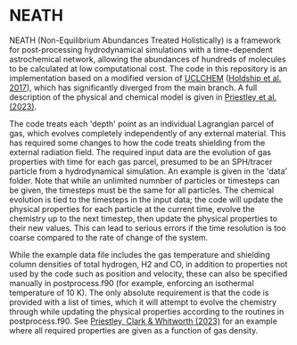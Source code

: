 # NEATH
NEATH (Non-Equilibrium Abundances Treated Holistically) is a framework for post-processing hydrodynamical simulations with a time-dependent astrochemical network, allowing the abundances of hundreds of molecules to be calculated at low computational cost. The code in this repository is an implementation based on a modified version of [UCLCHEM](https://uclchem.github.io/) ([Holdship et al. 2017](https://ui.adsabs.harvard.edu/abs/2017AJ....154...38H/abstract)), which has significantly diverged from the main branch. A full description of the physical and chemical model is given in [Priestley et al. (2023)](https://ui.adsabs.harvard.edu/abs/2023MNRAS.524.5971P).

The code treats each 'depth' point as an individual Lagrangian parcel of gas, which evolves completely independently of any external material. This has required some changes to how the code treats shielding from the external radiation field. The required input data are the evolution of gas properties with time for each gas parcel, presumed to be an SPH/tracer particle from a hydrodynamical simulation. An example is given in the 'data' folder. Note that while an unlimited numnber of particles or timesteps can be given, the timesteps must be the same for all particles. The chemical evolution is tied to the timesteps in the input data; the code will update the physical properties for each particle at the current time, evolve the chemistry up to the next timestep, then update the physical properties to their new values. This can lead to serious errors if the time resolution is too coarse compared to the rate of change of the system.

While the example data file includes the gas temperature and shielding column densities of total hydrogen, H2 and CO, in addition to properties not used by the code such as position and velocity, these can also be specified manually in postprocess.f90 (for example, enforcing an isothermal temperature of 10 K). The only absolute requirement is that the code is provided with a list of times, which it will attempt to evolve the chemistry through while updating the physical properties according to the routines in postprocess.f90. See [Priestley, Clark & Whitworth (2023)](https://ui.adsabs.harvard.edu/abs/2023MNRAS.519.6392P/abstract) for an example where all required properties are given as a function of gas density.
